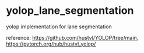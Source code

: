 # yolop_lane_segmentation
yolop implementation for lane segmentation

reference: https://github.com/hustvl/YOLOP/tree/main, https://pytorch.org/hub/hustvl_yolop/

